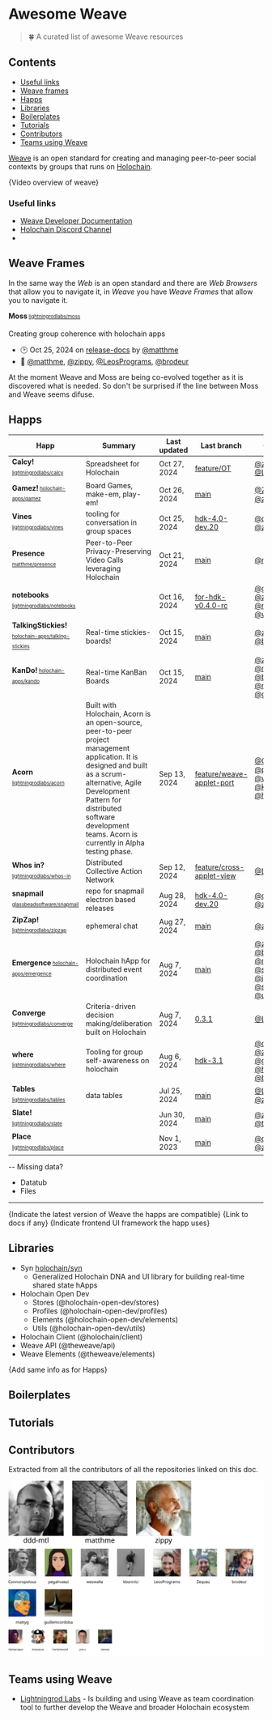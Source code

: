 # Awesome Weave
> 🍀 A curated list of awesome Weave resources

## Contents

- [Useful links](#useful-links)
- [Weave frames](#weave-frames)
- [Happs](#happs)
- [Libraries](#libraries)
- [Boilerplates](#boilerplates)
- [Tutorials](#tutorials)
- [Contributors](#contributors)
- [Teams using Weave](#teams-using-weave)

[Weave](https://theweave.social/) is an open standard for creating and managing peer-to-peer social contexts by groups that runs on [Holochain](https://www.holochain.org/).

{Video overview of weave}

### Useful links

- [Weave Developer Documentation](https://dev.theweave.social/)
- [Holochain Discord Channel](https://discord.gg/rzCNWq5Y)
-

## Weave Frames

In the same way the _Web_ is an open standard and there are _Web Browsers_ that allow you to navigate it, in _Weave_ you have _Weave Frames_ that allow you to navigate it.

<!-- GENERATE_FRAMES
 - lightningrodlabs/moss
-->
**Moss**<sub><sup> [lightningrodlabs/moss](https://github.com/lightningrodlabs/moss) </sub></sup>

Creating group coherence with holochain apps 
- 🕑 <relative-time datetime="2024-10-25T17:26:47.000Z">Oct 25, 2024</relative-time> on [release-docs](https://github.com/lightningrodlabs/moss/tree/release-docs) by [@matthme](https://github.com/matthme)
- 👥 [@matthme](https://github.com/matthme), [@zippy](https://github.com/zippy), [@LeosPrograms](https://github.com/LeosPrograms), [@brodeur](https://github.com/brodeur)
<!-- /GENERATE_FRAMES -->

At the moment Weave and Moss are being co-evolved together as it is discovered what is needed. So don't be surprised if the line between Moss and Weave seems difuse.

## Happs

<!-- GENERATE_HAPPS
- matthme/presence
- holochain-apps/kando
- lightningrodlabs/vines
- lightningrodlabs/whos-in
- lightningrodlabs/zipzap
- lightningrodlabs/slate
- lightningrodlabs/calcy
- lightningrodlabs/notebooks
- holochain-apps/talking-stickies
- holochain-apps/gamez
- holochain-apps/emergence
- lightningrodlabs/where
- lightningrodlabs/converge
- glassbeadsoftware/snapmail
- lightningrodlabs/acorn
- lightningrodlabs/place
- lightningrodlabs/tables
-->

| Happ | Summary | Last updated | Last branch | Contributors |
| --- | --- | --- | --- | --- |
| **Calcy!**<sub><sup> [lightningrodlabs/calcy](https://github.com/lightningrodlabs/calcy) </sub></sup> | Spreadsheet for Holochain |   Oct 27, 2024 | [feature/OT](https://github.com/lightningrodlabs/calcy/tree/feature/OT) | [@zippy](https://github.com/zippy), [@LeosPrograms](https://github.com/LeosPrograms) |
| **Gamez!**<sub><sup> [holochain-apps/gamez](https://github.com/holochain-apps/gamez) </sub></sup> | Board Games, make-em, play-em! |   Oct 26, 2024 | [main](https://github.com/holochain-apps/gamez) | [@Zequez](https://github.com/Zequez), [@zippy](https://github.com/zippy) |
| **Vines**<sub><sup> [lightningrodlabs/vines](https://github.com/lightningrodlabs/vines) </sub></sup> | tooling for conversation in group spaces |   Oct 25, 2024 | [hdk-4.0-dev.20](https://github.com/lightningrodlabs/vines/tree/hdk-4.0-dev.20) | [@ddd-mtl](https://github.com/ddd-mtl), [@zippy](https://github.com/zippy) |
| **Presence**<sub><sup> [matthme/presence](https://github.com/matthme/presence) </sub></sup> | Peer-to-Peer Privacy-Preserving Video Calls leveraging Holochain |   Oct 21, 2024 | [main](https://github.com/matthme/presence) | [@matthme](https://github.com/matthme) |
| **notebooks**<sub><sup> [lightningrodlabs/notebooks](https://github.com/lightningrodlabs/notebooks) </sub></sup> |  |   Oct 16, 2024 | [for-hdk-v0.4.0-rc](https://github.com/lightningrodlabs/notebooks/tree/for-hdk-v0.4.0-rc) | [@guillemcordoba](https://github.com/guillemcordoba), [@zippy](https://github.com/zippy), [@matthme](https://github.com/matthme), [@weswalla](https://github.com/weswalla) |
| **TalkingStickies!**<sub><sup> [holochain-apps/talking-stickies](https://github.com/holochain-apps/talking-stickies) </sub></sup> | Real-time stickies-boards! |   Oct 15, 2024 | [main](https://github.com/holochain-apps/talking-stickies) | [@zippy](https://github.com/zippy), [@brodeur](https://github.com/brodeur) |
| **KanDo!**<sub><sup> [holochain-apps/kando](https://github.com/holochain-apps/kando) </sub></sup> | Real-time KanBan Boards |   Oct 15, 2024 | [main](https://github.com/holochain-apps/kando) | [@zippy](https://github.com/zippy), [@mattyg](https://github.com/mattyg), [@brodeur](https://github.com/brodeur), [@matthme](https://github.com/matthme), [@guillemcordoba](https://github.com/guillemcordoba) |
| **Acorn**<sub><sup> [lightningrodlabs/acorn](https://github.com/lightningrodlabs/acorn) </sub></sup> | Built with Holochain, Acorn is an open-source, peer-to-peer project management application. It is designed and built as a scrum-alternative, Agile Development Pattern for distributed software development teams.  Acorn is currently in Alpha testing phase. |   Sep 13, 2024 | [feature/weave-applet-port](https://github.com/lightningrodlabs/acorn/tree/feature/weave-applet-port) | [@Connoropolous](https://github.com/Connoropolous), [@pegahvaezi](https://github.com/pegahvaezi), [@weswalla](https://github.com/weswalla), [@kbonnici](https://github.com/kbonnici), [@harlantwood](https://github.com/harlantwood) |
| **Whos in?**<sub><sup> [lightningrodlabs/whos-in](https://github.com/lightningrodlabs/whos-in) </sub></sup> | Distributed Collective Action Network |   Sep 12, 2024 | [feature/cross-applet-view](https://github.com/lightningrodlabs/whos-in/tree/feature/cross-applet-view) | [@LeosPrograms](https://github.com/LeosPrograms) |
| **snapmail**<sub><sup> [glassbeadsoftware/snapmail](https://github.com/glassbeadsoftware/snapmail) </sub></sup> | repo for snapmail electron based releases |   Aug 28, 2024 | [hdk-4.0-dev.20](https://github.com/glassbeadsoftware/snapmail/tree/hdk-4.0-dev.20) | [@ddd-mtl](https://github.com/ddd-mtl), [@zippy](https://github.com/zippy) |
| **ZipZap!**<sub><sup> [lightningrodlabs/zipzap](https://github.com/lightningrodlabs/zipzap) </sub></sup> | ephemeral chat |   Aug 27, 2024 | [main](https://github.com/lightningrodlabs/zipzap) | [@zippy](https://github.com/zippy) |
| **Emergence**<sub><sup> [holochain-apps/emergence](https://github.com/holochain-apps/emergence) </sub></sup> | Holochain hApp for distributed event coordination |   Aug 7, 2024 | [main](https://github.com/holochain-apps/emergence) | [@zippy](https://github.com/zippy), [@brodeur](https://github.com/brodeur), [@mattyg](https://github.com/mattyg), [@starpause](https://github.com/starpause), [@jost-s](https://github.com/jost-s), [@steveej](https://github.com/steveej), [@unusedaccount](https://github.com/unusedaccount) |
| **Converge**<sub><sup> [lightningrodlabs/converge](https://github.com/lightningrodlabs/converge) </sub></sup> | Criteria-driven decision making/deliberation built on Holochain |   Aug 7, 2024 | [0.3.1](https://github.com/lightningrodlabs/converge/tree/0.3.1) | [@LeosPrograms](https://github.com/LeosPrograms) |
| **where**<sub><sup> [lightningrodlabs/where](https://github.com/lightningrodlabs/where) </sub></sup> | Tooling for group self-awareness on holochain |   Aug 6, 2024 | [hdk-3.1](https://github.com/lightningrodlabs/where/tree/hdk-3.1) | [@ddd-mtl](https://github.com/ddd-mtl), [@zippy](https://github.com/zippy), [@guillemcordoba](https://github.com/guillemcordoba), [@harlantwood](https://github.com/harlantwood), [@bierlingm](https://github.com/bierlingm) |
| **Tables**<sub><sup> [lightningrodlabs/tables](https://github.com/lightningrodlabs/tables) </sub></sup> | data tables |   Jul 25, 2024 | [main](https://github.com/lightningrodlabs/tables) | [@LeosPrograms](https://github.com/LeosPrograms), [@zippy](https://github.com/zippy) |
| **Slate!**<sub><sup> [lightningrodlabs/slate](https://github.com/lightningrodlabs/slate) </sub></sup> |  |   Jun 30, 2024 | [main](https://github.com/lightningrodlabs/slate) | [@zippy](https://github.com/zippy), [@tibetsprague](https://github.com/tibetsprague) |
| **Place**<sub><sup> [lightningrodlabs/place](https://github.com/lightningrodlabs/place) </sub></sup> |  |   Nov 1, 2023 | [main](https://github.com/lightningrodlabs/place) | [@ddd-mtl](https://github.com/ddd-mtl), [@zippy](https://github.com/zippy) |
<!-- /GENERATE_HAPPS -->

-- Missing data?
- Datatub
- Files

---

{Indicate the latest version of Weave the happs are compatible}
{Link to docs if any}
{Indicate frontend UI framework the happ uses}

## Libraries

- Syn [holochain/syn](https://github.com/holochain/syn)
  - Generalized Holochain DNA and UI library for building real-time shared state hApps
- Holochain Open Dev
  - Stores (@holochain-open-dev/stores)
  - Profiles (@holochain-open-dev/profiles)
  - Elements (@holochain-open-dev/elements)
  - Utils (@holochain-open-dev/utils)
- Holochain Client (@holochain/client)
- Weave API (@theweave/api)
- Weave Elements (@theweave/elements)

{Add same info as for Happs}

## Boilerplates

## Tutorials

## Contributors

Extracted from all the contributors of all the repositories linked on this doc.


<p align="center">
  <img src="./public/people.svg"/>
</p>

## Teams using Weave

- [Lightningrod Labs](https://lightningrodlabs.org/) - Is building and using Weave as team coordination tool to further develop the Weave and broader Holochain ecosystem